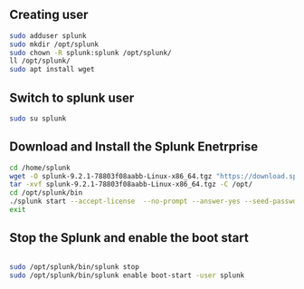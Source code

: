 ## Creating user
```bash
sudo adduser splunk
sudo mkdir /opt/splunk
sudo chown -R splunk:splunk /opt/splunk/
ll /opt/splunk/
sudo apt install wget

```

## Switch to splunk user
```bash
sudo su splunk

```

## Download and Install the Splunk Enetrprise
```bash
cd /home/splunk
wget -O splunk-9.2.1-78803f08aabb-Linux-x86_64.tgz "https://download.splunk.com/products/splunk/releases/9.2.1/linux/splunk-9.2.1-78803f08aabb-Linux-x86_64.tgz"
tar -xvf splunk-9.2.1-78803f08aabb-Linux-x86_64.tgz -C /opt/
cd /opt/splunk/bin
./splunk start --accept-license  --no-prompt --answer-yes --seed-passwd Pa55word
exit

```

## Stop the Splunk and enable the boot start
```bash

sudo /opt/splunk/bin/splunk stop
sudo /opt/splunk/bin/splunk enable boot-start -user splunk

```
